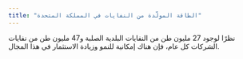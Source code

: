 ```yaml
---
title: "الطاقة المولَّدة من النفايات في المملكة المتحدة"
---
```

نظرًا لوجود 27 مليون طن من النفايات البلدية الصلبة و47 مليون طن من نفايات الشركات كل عام، فإن هناك إمكانية للنمو وزيادة الاستثمار في هذا المجال.


